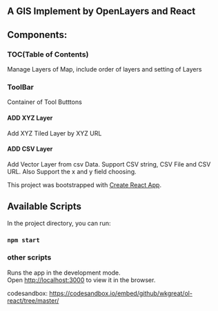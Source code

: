 ## A GIS Implement by OpenLayers and React

## Components:

### TOC(Table of Contents)

Manage Layers of Map, include order of layers and setting of Layers

### ToolBar

Container of Tool Butttons

#### ADD XYZ Layer

Add XYZ Tiled Layer by XYZ URL

#### ADD CSV Layer

Add Vector Layer from csv Data. Support CSV string, CSV File and CSV URL.
Also Support the x and y field choosing.


This project was bootstrapped with [Create React App](https://github.com/facebook/create-react-app).

## Available Scripts

In the project directory, you can run:

### `npm start`

### other scripts

Runs the app in the development mode.<br>
Open [http://localhost:3000](http://localhost:3000) to view it in the browser.

codesandbox: https://codesandbox.io/embed/github/wkgreat/ol-react/tree/master/
